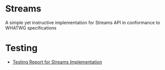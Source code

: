 # Streams
A simple yet instructive implementation for Streams API in conformance to WHATWG specifications

# Testing
- [Testing Report for Streams Implementation](https://recoct.github.io/streams/dist/reports/summary.html)

